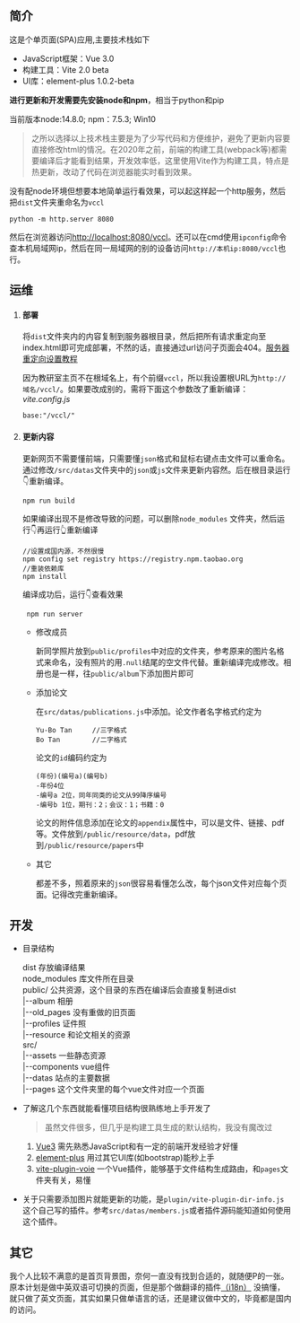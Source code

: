## 简介
这是个单页面(SPA)应用,主要技术栈如下
- JavaScript框架：Vue 3.0
- 构建工具：Vite 2.0 beta
- UI库：element-plus 1.0.2-beta

<strong>进行更新和开发需要先安装node和npm</strong>，相当于python和pip

当前版本node:14.8.0; npm：7.5.3; Win10
>之所以选择以上技术栈主要是为了少写代码和方便维护，避免了更新内容要直接修改html的情况。在2020年之前，前端的构建工具(webpack等)都需要编译后才能看到结果，开发效率低，这里使用Vite作为构建工具，特点是热更新，改动了代码在浏览器能实时看到效果。

没有配node环境但想要本地简单运行看效果，可以起这样起一个http服务，然后把`dist`文件夹重命名为`vccl`
```
python -m http.server 8080
```
然后在浏览器访问[http://localhost:8080/vccl](http://localhost:8080/vccl)。还可以在cmd使用`ipconfig`命令查本机局域网ip，然后在同一局域网的别的设备访问`http://本机ip:8080/vccl`也行。
## 运维
1. #### 部署

    将`dist`文件夹内的内容复制到服务器根目录，然后把所有请求重定向至index.html即可完成部署，不然的话，直接通过url访问子页面会404。[服务器重定向设置教程](https://next.router.vuejs.org/guide/essentials/history-mode.html#example-server-configurations)

    因为教研室主页不在根域名上，有个前缀`vccl`，所以我设置根URL为`http://域名/vccl/`。如果要改成别的，需将下面这个参数改了重新编译：  
   *vite.config.js*
    ```
    base:"/vccl/"
    ```
  
2. #### 更新内容

    更新网页不需要懂前端，只需要懂`json`格式和鼠标右键点击文件可以重命名。通过修改`/src/datas`文件夹中的`json`或`js`文件来更新内容然。后在根目录运行👇重新编译。
    ```
    npm run build
    ```
   如果编译出现不是修改导致的问题，可以删除`node_modules` 文件夹，然后运行👇再运行👆重新编译
   ```
   //设置成国内源，不然很慢
   npm config set registry https://registry.npm.taobao.org
   //重装依赖库
   npm install
   ```
   编译成功后，运行👇查看效果
   ```
    npm run server
    ```
    - 修改成员
    
        新同学照片放到`public/profiles`中对应的文件夹，参考原来的图片名格式来命名，没有照片的用`.null`结尾的空文件代替。重新编译完成修改。相册也是一样，往`public/album`下添加图片即可

    - 添加论文
     
        在`src/datas/publications.js`中添加。论文作者名字格式约定为
      ```
      Yu-Bo Tan     //三字格式
      Bo Tan        //二字格式
      ```
        论文的`id`编码约定为
      ```
      (年份)(编号a)(编号b)
      -年份4位
      -编号a 2位，同年同类的论文从99降序编号
      -编号b 1位，期刊：2；会议：1；书籍：0
      ```
      论文的附件信息添加在论文的`appendix`属性中，可以是文件、链接、pdf等。文件放到`/public/resource/data`，pdf放到`/public/resource/papers`中
    - 其它
    
        都差不多，照着原来的`json`很容易看懂怎么改，每个json文件对应每个页面。记得改完重新编译。
## 开发
- 目录结构
   
   dist 存放编译结果  
   node_modules 库文件所在目录  
   public/ 公共资源，这个目录的东西在编译后会直接复制进dist  
  |--album 相册  
  |--old_pages 没有重做的旧页面  
  |--profiles 证件照  
  |--resource 和论文相关的资源  
   src/  
   |--assets 一些静态资源  
   |--components vue组件  
   |--datas 站点的主要数据  
   |--pages 这个文件夹里的每个vue文件对应一个页面
  

- 了解这几个东西就能看懂项目结构很熟练地上手开发了
    >虽然文件很多，但几乎是构建工具生成的默认结构，我没有魔改过
    
    1. [Vue3](https://vue3js.cn/docs/zh/guide/introduction.html) 需先熟悉JavaScript和有一定的前端开发经验才好懂
    2. [element-plus](https://element-plus.org/#/zh-CN) 用过其它UI库(如bootstrap)能秒上手
    3. [vite-plugin-voie](https://github.com/brattonross/vite-plugin-voie) 一个Vue插件，能够基于文件结构生成路由，和`pages`文件夹有关，易懂

- 关于只需要添加图片就能更新的功能，是`plugin/vite-plugin-dir-info.js`这个自己写的插件。参考`src/datas/members.js`或者插件源码能知道如何使用这个插件。
  
## 其它
我个人比较不满意的是首页背景图，奈何一直没有找到合适的，就随便P的一张。原本计划是做中英双语可切换的页面，但是那个做翻译的插件[（i18n）](http://kazupon.github.io/vue-i18n/) 没搞懂，就只做了英文页面，其实如果只做单语言的话，还是建议做中文的，毕竟都是国内的访问。
  